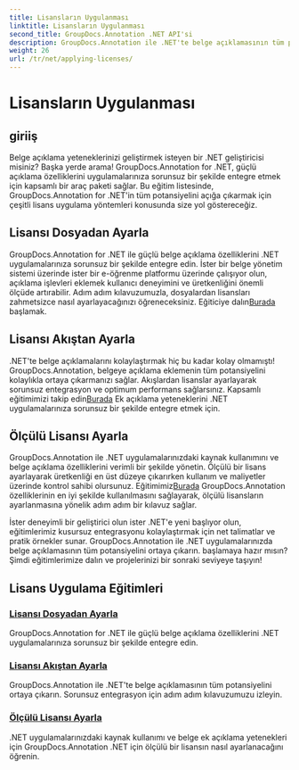 ```yaml
---
title: Lisansların Uygulanması
linktitle: Lisansların Uygulanması
second_title: GroupDocs.Annotation .NET API'si
description: GroupDocs.Annotation ile .NET'te belge açıklamasının tüm potansiyelini ortaya çıkarın. Sorunsuz entegrasyon için adım adım eğitimlerimizi izleyin.
weight: 26
url: /tr/net/applying-licenses/
---
```


# Lisansların Uygulanması

## giriiş

Belge açıklama yeteneklerinizi geliştirmek isteyen bir .NET geliştiricisi misiniz? Başka yerde arama! GroupDocs.Annotation for .NET, güçlü açıklama özelliklerini uygulamalarınıza sorunsuz bir şekilde entegre etmek için kapsamlı bir araç paketi sağlar. Bu eğitim listesinde, GroupDocs.Annotation for .NET'in tüm potansiyelini açığa çıkarmak için çeşitli lisans uygulama yöntemleri konusunda size yol göstereceğiz.

## Lisansı Dosyadan Ayarla
GroupDocs.Annotation for .NET ile güçlü belge açıklama özelliklerini .NET uygulamalarınıza sorunsuz bir şekilde entegre edin. İster bir belge yönetim sistemi üzerinde ister bir e-öğrenme platformu üzerinde çalışıyor olun, açıklama işlevleri eklemek kullanıcı deneyimini ve üretkenliğini önemli ölçüde artırabilir. Adım adım kılavuzumuzla, dosyalardan lisansları zahmetsizce nasıl ayarlayacağınızı öğreneceksiniz. Eğiticiye dalın[Burada](./set-license-from-file/) başlamak.

## Lisansı Akıştan Ayarla
 .NET'te belge açıklamalarını kolaylaştırmak hiç bu kadar kolay olmamıştı! GroupDocs.Annotation, belgeye açıklama eklemenin tüm potansiyelini kolaylıkla ortaya çıkarmanızı sağlar. Akışlardan lisanslar ayarlayarak sorunsuz entegrasyon ve optimum performans sağlarsınız. Kapsamlı eğitimimizi takip edin[Burada](./set-license-from-stream/) Ek açıklama yeteneklerini .NET uygulamalarınıza sorunsuz bir şekilde entegre etmek için.

## Ölçülü Lisansı Ayarla
GroupDocs.Annotation ile .NET uygulamalarınızdaki kaynak kullanımını ve belge açıklama özelliklerini verimli bir şekilde yönetin. Ölçülü bir lisans ayarlayarak üretkenliği en üst düzeye çıkarırken kullanım ve maliyetler üzerinde kontrol sahibi olursunuz. Eğitimimiz[Burada](./set-metered-license/) GroupDocs.Annotation özelliklerinin en iyi şekilde kullanılmasını sağlayarak, ölçülü lisansların ayarlanmasına yönelik adım adım bir kılavuz sağlar.

İster deneyimli bir geliştirici olun ister .NET'e yeni başlıyor olun, eğitimlerimiz kusursuz entegrasyonu kolaylaştırmak için net talimatlar ve pratik örnekler sunar. GroupDocs.Annotation ile .NET uygulamalarınızda belge açıklamasının tüm potansiyelini ortaya çıkarın. başlamaya hazır mısın? Şimdi eğitimlerimize dalın ve projelerinizi bir sonraki seviyeye taşıyın!

## Lisans Uygulama Eğitimleri
### [Lisansı Dosyadan Ayarla](./set-license-from-file/)
GroupDocs.Annotation for .NET ile güçlü belge açıklama özelliklerini .NET uygulamalarınıza sorunsuz bir şekilde entegre edin.
### [Lisansı Akıştan Ayarla](./set-license-from-stream/)
GroupDocs.Annotation ile .NET'te belge açıklamasının tüm potansiyelini ortaya çıkarın. Sorunsuz entegrasyon için adım adım kılavuzumuzu izleyin.
### [Ölçülü Lisansı Ayarla](./set-metered-license/)
.NET uygulamalarınızdaki kaynak kullanımı ve belge ek açıklama yetenekleri için GroupDocs.Annotation .NET için ölçülü bir lisansın nasıl ayarlanacağını öğrenin.